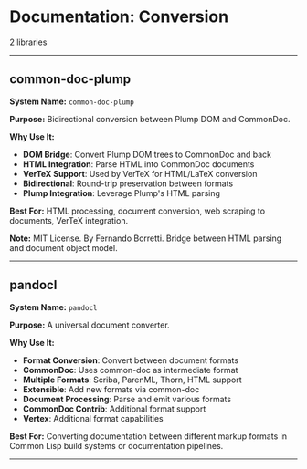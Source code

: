 # Documentation: Conversion

2 libraries

---

## common-doc-plump

**System Name:** `common-doc-plump`

**Purpose:** Bidirectional conversion between Plump DOM and CommonDoc.

**Why Use It:**
- **DOM Bridge**: Convert Plump DOM trees to CommonDoc and back
- **HTML Integration**: Parse HTML into CommonDoc documents
- **VerTeX Support**: Used by VerTeX for HTML/LaTeX conversion
- **Bidirectional**: Round-trip preservation between formats
- **Plump Integration**: Leverage Plump's HTML parsing

**Best For:** HTML processing, document conversion, web scraping to documents, VerTeX integration.

**Note:** MIT License. By Fernando Borretti. Bridge between HTML parsing and document object model.

---


## pandocl

**System Name:** `pandocl`

**Purpose:** A universal document converter.

**Why Use It:**
- **Format Conversion**: Convert between document formats
- **CommonDoc**: Uses common-doc as intermediate format
- **Multiple Formats**: Scriba, ParenML, Thorn, HTML support
- **Extensible**: Add new formats via common-doc
- **Document Processing**: Parse and emit various formats
- **CommonDoc Contrib**: Additional format support
- **Vertex**: Additional format capabilities

**Best For:** Converting documentation between different markup formats in Common Lisp build systems or documentation pipelines.

---



